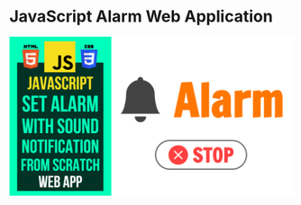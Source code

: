 # JavaScript Alarm Web Application
![Thumbnail](https://raw.githubusercontent.com/saeedkohansal/JavaScript-Alarm-Web-Application/main/JavaScript%20Alarm%20Web%20Application.png "Thumbnail")
